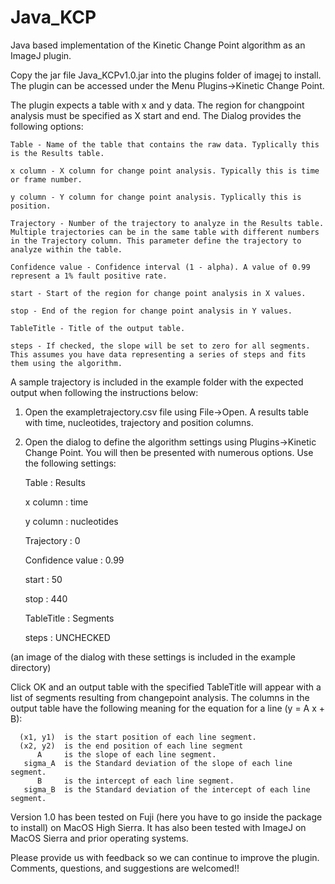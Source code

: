 # Java_KCP
Java based implementation of the Kinetic Change Point algorithm as an ImageJ plugin.

Copy the jar file Java_KCPv1.0.jar into the plugins folder of imagej to install. The plugin can be accessed under the Menu Plugins->Kinetic Change Point. 

The plugin expects a table with x and y data. The region for changpoint analysis must be specified as X start and end. The Dialog provides the following options:

    Table - Name of the table that contains the raw data. Typlically this is the Results table.
    
    x column - X column for change point analysis. Typically this is time or frame number.
    
    y column - Y column for change point analysis. Typlically this is position.  
    
    Trajectory - Number of the trajectory to analyze in the Results table. Multiple trajectories can be in the same table with different numbers in the Trajectory column. This parameter define the trajectory to analyze within the table.
    
    Confidence value - Confidence interval (1 - alpha). A value of 0.99 represent a 1% fault positive rate. 
    
    start - Start of the region for change point analysis in X values.              
    
    stop - End of the region for change point analysis in Y values.                          
    
    TableTitle - Title of the output table.
    
    steps - If checked, the slope will be set to zero for all segments. This assumes you have data representing a series of steps and fits them using the algorithm.

A sample trajectory is included in the example folder with the expected output when following the instructions below:

1. Open the exampletrajectory.csv file using File->Open. A results table with time, nucleotides, trajectory and position columns.

2. Open the dialog to define the algorithm settings using Plugins->Kinetic Change Point. You will then be presented with numerous options. Use the following settings:
      
      Table                         :   Results
      
      x column                      :   time
      
      y column                      :   nucleotides
      
      Trajectory                    :   0
      
      Confidence value              :   0.99
      
      start                         :   50
      
      stop                          :   440
      
      TableTitle                    :   Segments
      
      steps                         :   UNCHECKED
      
(an image of the dialog with these settings is included in the example directory)

Click OK and an output table with the specified TableTitle will appear with a list of segments resulting from changepoint analysis. The columns in the output table have the following meaning for the equation for a line (y = A x + B):

      (x1, y1)  is the start position of each line segment.
      (x2, y2)  is the end position of each line segment
          A     is the slope of each line segment.
       sigma_A  is the Standard deviation of the slope of each line segment.
          B     is the intercept of each line segment.
       sigma_B  is the Standard deviation of the intercept of each line segment.

Version 1.0 has been tested on Fuji (here you have to go inside the package to install) on MacOS High Sierra. It has also been tested with ImageJ on MacOS Sierra and prior operating systems. 

Please provide us with feedback so we can continue to improve the plugin. Comments, questions, and suggestions are welcomed!!
